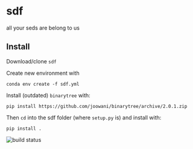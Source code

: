 # sdf

all your seds are belong to us

## Install

Download/clone `sdf`

Create new environment with

`conda env create -f sdf.yml`

Install (outdated) `binarytree` with:

`pip install https://github.com/joowani/binarytree/archive/2.0.1.zip`

Then `cd` into the sdf folder (where `setup.py` is) and install with:

`pip install .`

![build status](https://travis-ci.org/drgmk/sdf.svg?branch=master)
